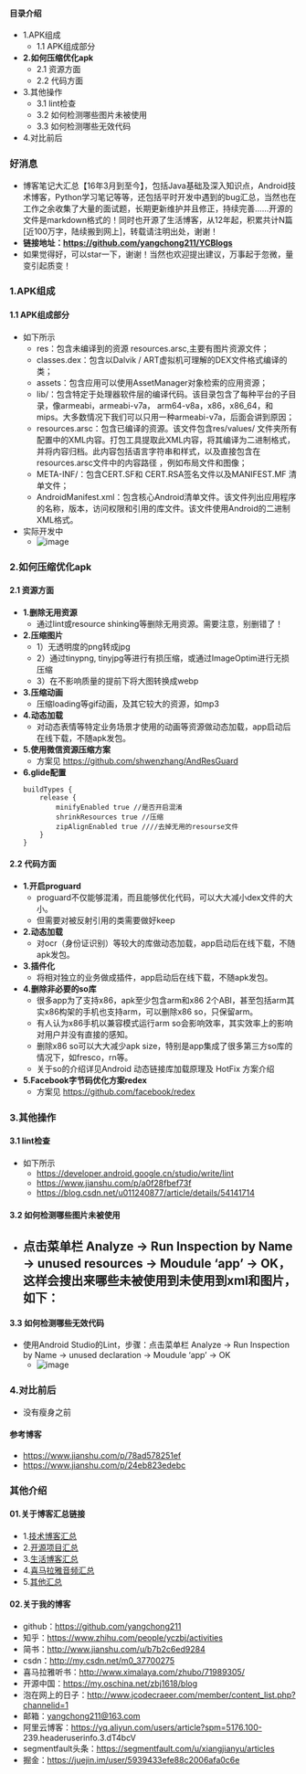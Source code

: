 #### 目录介绍
- 1.APK组成
    - 1.1 APK组成部分
- **2.如何压缩优化apk**
    - 2.1 资源方面
    - 2.2 代码方面
- 3.其他操作
    - 3.1 lint检查
    - 3.2 如何检测哪些图片未被使用
    - 3.3 如何检测哪些无效代码
- 4.对比前后



### 好消息
- 博客笔记大汇总【16年3月到至今】，包括Java基础及深入知识点，Android技术博客，Python学习笔记等等，还包括平时开发中遇到的bug汇总，当然也在工作之余收集了大量的面试题，长期更新维护并且修正，持续完善……开源的文件是markdown格式的！同时也开源了生活博客，从12年起，积累共计N篇[近100万字，陆续搬到网上]，转载请注明出处，谢谢！
- **链接地址：https://github.com/yangchong211/YCBlogs**
- 如果觉得好，可以star一下，谢谢！当然也欢迎提出建议，万事起于忽微，量变引起质变！




### 1.APK组成
#### 1.1 APK组成部分
- 如下所示
    - res：包含未编译到的资源 resources.arsc,主要有图片资源文件；
    - classes.dex：包含以Dalvik / ART虚拟机可理解的DEX文件格式编译的类；
    - assets：包含应用可以使用AssetManager对象检索的应用资源；
    - lib/：包含特定于处理器软件层的编译代码。该目录包含了每种平台的子目录，像armeabi，armeabi-v7a， arm64-v8a，x86，x86_64，和mips。大多数情况下我们可以只用一种armeabi-v7a，后面会讲到原因；
    - resources.arsc：包含已编译的资源。该文件包含res/values/ 文件夹所有配置中的XML内容。打包工具提取此XML内容，将其编译为二进制格式，并将内容归档。此内容包括语言字符串和样式，以及直接包含在resources.arsc文件中的内容路径 ，例如布局文件和图像；
    - META-INF/：包含CERT.SF和 CERT.RSA签名文件以及MANIFEST.MF 清单文件；
    - AndroidManifest.xml：包含核心Android清单文件。该文件列出应用程序的名称，版本，访问权限和引用的库文件。该文件使用Android的二进制XML格式。
- 实际开发中
    - ![image](https://upload-images.jianshu.io/upload_images/4432347-88c0c206b60f1ed8.png?imageMogr2/auto-orient/strip%7CimageView2/2/w/1240)




### 2.如何压缩优化apk
#### 2.1 资源方面
- **1.删除无用资源**
    - 通过lint或resource shinking等删除无用资源。需要注意，别删错了！
- **2.压缩图片**
    * 1）无透明度的png转成jpg
    * 2）通过tinypng, tinyjpg等进行有损压缩，或通过ImageOptim进行无损压缩
    * 3）在不影响质量的提前下将大图转换成webp
- **3.压缩动画**
    - 压缩loading等gif动画，及其它较大的资源，如mp3
- **4.动态加载**
    - 对动态表情等特定业务场景才使用的动画等资源做动态加载，app启动后在线下载，不随apk发包。
- **5.使用微信资源压缩方案**
    - 方案见 https://github.com/shwenzhang/AndResGuard
- **6.glide配置**
    ```
    buildTypes {
        release {
            minifyEnabled true //是否开启混淆
            shrinkResources true //压缩
            zipAlignEnabled true ////去掉无用的resourse文件
        }
    }
    ```



#### 2.2 代码方面
- **1.开启proguard**
    - proguard不仅能够混淆，而且能够优化代码，可以大大减小dex文件的大小。
    - 但需要对被反射引用的类需要做好keep
- **2.动态加载**
    - 对ocr（身份证识别）等较大的库做动态加载，app启动后在线下载，不随apk发包。
- **3.插件化**
    - 将相对独立的业务做成插件，app启动后在线下载，不随apk发包。
- **4.删除非必要的so库**
    - 很多app为了支持x86，apk至少包含arm和x86 2个ABI，甚至包括arm其实x86构架的手机也支持arm，可以删除x86 so，只保留arm。
    - 有人认为x86手机以兼容模式运行arm so会影响效率，其实效率上的影响对用户并没有直接的感知。
    - 删除x86 so可以大大减少apk size，特别是app集成了很多第三方so库的情况下，如fresco，rn等。
    - 关于so的介绍详见Android 动态链接库加载原理及 HotFix 方案介绍
- **5.Facebook字节码优化方案redex**
    - 方案见 https://github.com/facebook/redex



### 3.其他操作
#### 3.1 lint检查
- 如下所示
    - https://developer.android.google.cn/studio/write/lint
    - https://www.jianshu.com/p/a0f28fbef73f
    - https://blog.csdn.net/u011240877/article/details/54141714



#### 3.2 如何检测哪些图片未被使用
- 点击菜单栏 Analyze -> Run Inspection by Name -> unused resources -> Moudule ‘app’ -> OK，这样会搜出来哪些未被使用到未使用到xml和图片，如下：
    - 


#### 3.3 如何检测哪些无效代码
- 使用Android Studio的Lint，步骤：点击菜单栏 Analyze -> Run Inspection by Name -> unused declaration -> Moudule ‘app’ -> OK
    - ![image](https://upload-images.jianshu.io/upload_images/4432347-057205a22ac22d2f.png?imageMogr2/auto-orient/strip%7CimageView2/2/w/1240)


### 4.对比前后
- 没有瘦身之前







#### 参考博客
- https://www.jianshu.com/p/78ad578251ef
- https://www.jianshu.com/p/24eb823edebc




### 其他介绍
#### 01.关于博客汇总链接
- 1.[技术博客汇总](https://www.jianshu.com/p/614cb839182c)
- 2.[开源项目汇总](https://blog.csdn.net/m0_37700275/article/details/80863574)
- 3.[生活博客汇总](https://blog.csdn.net/m0_37700275/article/details/79832978)
- 4.[喜马拉雅音频汇总](https://www.jianshu.com/p/f665de16d1eb)
- 5.[其他汇总](https://www.jianshu.com/p/53017c3fc75d)



#### 02.关于我的博客
- github：https://github.com/yangchong211
- 知乎：https://www.zhihu.com/people/yczbj/activities
- 简书：http://www.jianshu.com/u/b7b2c6ed9284
- csdn：http://my.csdn.net/m0_37700275
- 喜马拉雅听书：http://www.ximalaya.com/zhubo/71989305/
- 开源中国：https://my.oschina.net/zbj1618/blog
- 泡在网上的日子：http://www.jcodecraeer.com/member/content_list.php?channelid=1
- 邮箱：yangchong211@163.com
- 阿里云博客：https://yq.aliyun.com/users/article?spm=5176.100- 239.headeruserinfo.3.dT4bcV
- segmentfault头条：https://segmentfault.com/u/xiangjianyu/articles
- 掘金：https://juejin.im/user/5939433efe88c2006afa0c6e

